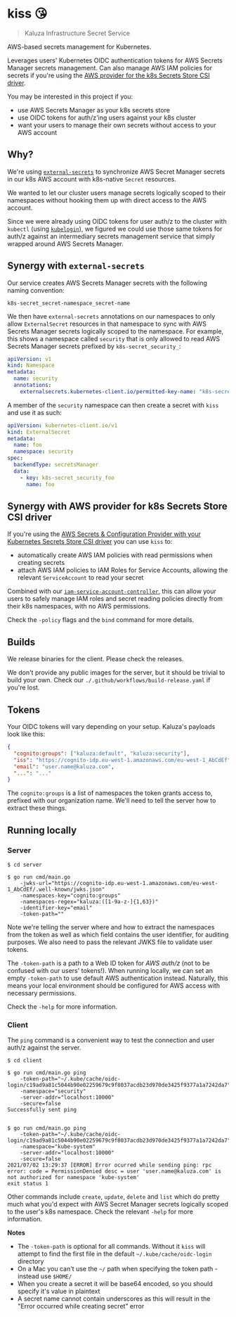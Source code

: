 # kiss 😘

> Kaluza Infrastructure Secret Service

AWS-based secrets management for Kubernetes.

Leverages users' Kubernetes OIDC authentication tokens for AWS Secrets Manager secrets management. Can also manage AWS IAM policies for secrets if you're using the [AWS provider for the k8s Secrets Store CSI driver](https://aws.amazon.com/blogs/security/how-to-use-aws-secrets-configuration-provider-with-kubernetes-secrets-store-csi-driver/).

You may be interested in this project if you:
* use AWS Secrets Manager as your k8s secrets store
* use OIDC tokens for auth/z'ing users against your k8s cluster
* want your users to manage their own secrets without access to your AWS account

## Why?

We're using [`external-secrets`](https://github.com/external-secrets/kubernetes-external-secrets) to synchronize AWS Secret Manager secrets in our k8s AWS account with k8s-native `Secret` resources.

We wanted to let our cluster users manage secrets logically scoped to their namespaces without hooking them up with direct access to the AWS account.

Since we were already using OIDC tokens for user auth/z to the cluster with `kubectl` (using [`kubelogin`](https://github.com/int128/kubelogin)), we figured we could use those same tokens for auth/z against an intermediary secrets management service that simply wrapped around AWS Secrets Manager.

## Synergy with `external-secrets`

Our service creates AWS Secrets Manager secrets with the following naming convention:

```
k8s-secret_secret-namespace_secret-name
```

We then have `external-secrets` annotations on our namespaces to only allow `ExternalSecret` resources in that namespace to sync with AWS Secrets Manager secrets logically scoped to the namespace. For example, this shows a namespace called `security` that is only allowed to read AWS Secrets Manager secrets prefixed by `k8s-secret_security_`:

```yaml
apiVersion: v1
kind: Namespace
metadata:
  name: security
  annotations:
    externalsecrets.kubernetes-client.io/permitted-key-name: "k8s-secret_security_.*"
```

A member of the `security` namespace can then create a secret with `kiss` and use it as such:

```yaml
apiVersion: kubernetes-client.io/v1
kind: ExternalSecret
metadata:
  name: foo
  namespace: security
spec:
  backendType: secretsManager
  data:
    - key: k8s-secret_security_foo
      name: foo
```

## Synergy with AWS provider for k8s Secrets Store CSI driver

If you're using the [AWS Secrets & Configuration Provider with your Kubernetes Secrets Store CSI driver](https://aws.amazon.com/blogs/security/how-to-use-aws-secrets-configuration-provider-with-kubernetes-secrets-store-csi-driver/) you can use `kiss` to:
* automatically create AWS IAM policies with read permissions when creating secrets
* attach AWS IAM policies to IAM Roles for Service Accounts, allowing the relevant `ServiceAccount` to read your secret

Combined with our [`iam-service-account-controller`](https://github.com/ovotech/iam-service-account-controller), this can allow your users to safely manage IAM roles and secret reading policies directly from their k8s namespaces, with no AWS permissions.

Check the `-policy` flags and the `bind` command for more details.

## Builds

We release binaries for the client. Please check the releases.

We don't provide any public images for the server, but it should be trivial to build your own. Check our `./.github/workflows/build-release.yaml` if you're lost.

## Tokens

Your OIDC tokens will vary depending on your setup. Kaluza's payloads look like this:

```json
{
  "cognito:groups": ["kaluza:default", "kaluza:security"],
  "iss": "https://cognito-idp.eu-west-1.amazonaws.com/eu-west-1_AbCdEf",
  "email": "user.name@kaluza.com",
  "...": "..."
}
```

The `cognito:groups` is a list of namespaces the token grants access to, prefixed with our organization name. We'll need to tell the server how to extract these things.

## Running locally

### Server

```shell
$ cd server

$ go run cmd/main.go
	-jwks-url="https://cognito-idp.eu-west-1.amazonaws.com/eu-west-1_AbCdEf/.well-known/jwks.json"
	-namespaces-key="cognito:groups"
	-namespaces-regex="kaluza:([1-9a-z-]{1,63})"
	-identifier-key="email"
	-token-path=""
```

Note we're telling the server where and how to extract the namespaces from the token as well as which field contains the user identifier, for auditing purposes. We also need to pass the relevant JWKS file to validate user tokens.

The `-token-path` is a path to a Web ID token for _AWS auth/z_ (not to be confused with our users' tokens!). When running locally, we can set an empty `-token-path` to use default AWS authentication instead. Naturally, this means your local environment should be configured for AWS access with necessary permissions.

Check the `-help` for more information.

### Client

The `ping` command is a convenient way to test the connection and user auth/z against the server.

```shell
$ cd client

$ go run cmd/main.go ping
	-token-path="~/.kube/cache/oidc-login/c19ad9a81c5044b90e02259679c9f8037acdb23d970de3425f9377a1a7242da7"
	-namespace="security"
	-server-addr="localhost:10000"
	-secure=false
Successfully sent ping


$ go run cmd/main.go ping
	-token-path="~/.kube/cache/oidc-login/c19ad9a81c5044b90e02259679c9f8037acdb23d970de3425f9377a1a7242da7"
	-namespace="kube-system"
	-server-addr="localhost:10000"
	-secure=false
2021/07/02 13:29:37 [ERROR] Error ocurred while sending ping: rpc error: code = PermissionDenied desc = user 'user.name@kaluza.com' is not authorized for namespace 'kube-system'
exit status 1
```

Other commands include `create`, `update`, `delete` and `list` which do pretty much what you'd expect with AWS Secret Manager secrets logically scoped to the user's k8s namespace. Check the relevant `-help` for more information.

**Notes**
* The `-token-path` is optional for all commands. Without it `kiss` will attempt to find the first file in the default `~/.kube/cache/oidc-login` directory
* On a Mac you can't use the `~/` path when specifying the token path - instead use `$HOME/`
* When you create a secret it will be base64 encoded, so you should specify it's value in plaintext
* A secret name cannot contain underscores as this will result in the "Error occurred while creating secret" error
